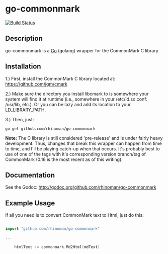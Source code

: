 go-commonmark
=======


[![Build Status](https://travis-ci.org/rhinoman/go-commonmark.svg?branch=master)](https://travis-ci.org/rhinoman/go-commonmark)

Description
-----------

go-commonmark is a [Go](http://golang.org) (golang) wrapper for the CommonMark C library


Installation
------------

1.) First, install the CommonMark C library located at: https://github.com/jgm/cmark

2.) Make sure the directory you install libcmark to is somewhere your system will find it at runtime (i.e., somewhere in your /etc/ld.so.conf: /usr/lib, etc.).  Or you can be lazy and add its location to your LD_LIBRARY_PATH. 

3.) Then, just:

```
go get github.com/rhinoman/go-commonmark
```

**Note:**  The C library is still considered 'pre-release' and is under fairly heavy development.  Thus, changes that break this wrapper can happen from time to time, and I'll be playing catch-up when that occurs.  It's probably best to use of one of the tags with it's corresponding version branch/tag of CommonMark (0.16 is the most recent as of this writing).


Documentation
-------------

See the Godoc: http://godoc.org/github.com/rhinoman/go-commonmark


Example Usage
-------------
If all you need is to convert CommonMark text to Html, just do this:

```go

import "github.com/rhinoman/go-commonmark"

...

	htmlText := commonmark.Md2Html(mdText)  

```
